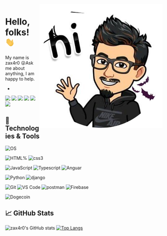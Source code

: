 <img align="right" src="https://github.com/zax4r0/zax4r0/blob/main/me.png" />

# Hello, folks! <img src="https://github.com/zax4r0/zax4r0/blob/main/wave.gif" width="30px">

My name is zax4r0 
😜Ask me about anything, I am happy to help. 
- <!-- links to your social media accounts -->
[![](https://img.shields.io/badge/Twitter-1DA1F2?style=for-the-badge&logo=twitter&logoColor=white)](https://twitter.com/zax4r0)
[![](https://img.shields.io/badge/LinkedIn-0077B5?style=for-the-badge&logo=linkedin&logoColor=white)](https://www.linkedin.com/in/zax4r-0-957b6520b/)
[![](https://img.shields.io/badge/YouTube-FF0000?style=for-the-badge&logo=youtube&logoColor=white)](https://www.youtube.com/channel/UC30sAkZbgtshKrKOAEvBwDw)
[![](https://img.shields.io/badge/Reddit-FF4500?style=for-the-badge&logo=reddit&logoColor=white)](https://www.reddit.com/user/zax4r0)
[![](https://img.shields.io/badge/Telegram-2CA5E0?style=for-the-badge&logo=telegram&logoColor=white)](https://t.me/zax4r0)
[![](https://img.shields.io/badge/zax4r0.web.app-0A0A0A?style=for-the-badge&logo=zax4r0.web.app&logoColor=white)](https://zax4r0.web.app/)
## 🔧 Technologies & Tools
![OS](https://img.shields.io/badge/Arch_Linux-1793D1?style=for-the-badge&logo=arch-linux&logoColor=white)

![HTML%](https://img.shields.io/badge/HTML5-E34F26?style=for-the-badge&logo=html5&logoColor=white)
![css3](https://img.shields.io/badge/CSS3-1572B6?style=for-the-badge&logo=css3&logoColor=white)
<!---![TailwindCss](https://img.shields.io/badge/Tailwind_CSS-38B2AC?style=for-the-badge&logo=tailwind-css&logoColor=white) -->
<!---![Bootstarp](https://img.shields.io/badge/Bootstrap-563D7C?style=for-the-badge&logo=bootstrap&logoColor=white) -->
![JavaScript](https://img.shields.io/badge/JavaScript-F7DF1E?style=for-the-badge&logo=javascript&logoColor=black)
![Typescript](https://img.shields.io/badge/TypeScript-007ACC?style=for-the-badge&logo=typescript&logoColor=white)
![Anguar](https://img.shields.io/badge/Angular-DD0031?style=for-the-badge&logo=angular&logoColor=white)

![Python](https://img.shields.io/badge/Python-3776AB?style=for-the-badge&logo=python&logoColor=white)
![django](https://img.shields.io/badge/Django-092E20?style=for-the-badge&logo=django&logoColor=white)

![Git](https://img.shields.io/badge/Git-F05032?style=for-the-badge&logo=git&logoColor=white)
![VS Code](https://img.shields.io/badge/Visual_Studio_Code-0078D4?style=for-the-badge&logo=visual%20studio%20code&logoColor=white)
![postman](https://img.shields.io/badge/Postman-FF6C37?style=for-the-badge&logo=Postman&logoColor=white)
![Firebase](https://img.shields.io/badge/firebase-ffca28?style=for-the-badge&logo=firebase&logoColor=white)
 
![Dogecoin]( https://img.shields.io/badge/dogecoin-000000?style=for-the-badge&logo=dogecoin&logoColor=white)

 
## &#x1f4c8; GitHub Stats
![zax4r0's GitHub stats](https://repo-staes.vercel.app/api?username=zax4r0&show_icons=true&theme=tokyonight&count_private=true)
[![Top Langs](https://repo-staes.vercel.app/api/top-langs/?username=zax4r0&layout=compact&theme=tokyonight&langs_count=8ount_private=true)](https://github.com/zax4r0/github-readme-stats)
<!-- links to social media icons

  <img align="right" alt="GIF" src="https://media.giphy.com/media/836HiJc7pgzy8iNXCn/giphy.gif" width="500" height="320" />  -->
  






<!-- Resources -->

<!--https://github.com/alexandresanlim/Badges4-README.md-Profile--!>
<!-- Icons: https://simpleicons.org/ -->
<!-- GitHub Stats: https://github.com/anuraghazra/github-readme-stats -->
<!-- Emojis: https://emojipedia.org/emoji/ -->
<!-- HTML Emojis: https://www.fileformat.info/index.htm -->
<!-- Shields: https://shields.io/ -->
<!-- Awesome GitHub Profile README: https://github.com/abhisheknaiidu/awesome-github-profile-readme -->
